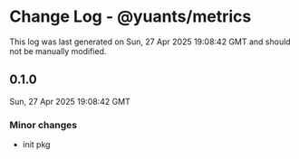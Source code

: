 # Change Log - @yuants/metrics

This log was last generated on Sun, 27 Apr 2025 19:08:42 GMT and should not be manually modified.

## 0.1.0
Sun, 27 Apr 2025 19:08:42 GMT

### Minor changes

- init pkg

